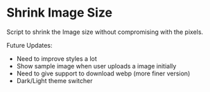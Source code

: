 # Shrink Image Size

Script to shrink the Image size without compromising with the pixels.

Future Updates: 
- Need to improve styles a lot
- Show sample image when user uploads a image initially
- Need to give support to download webp (more finer version)
- Dark/Light theme switcher 
